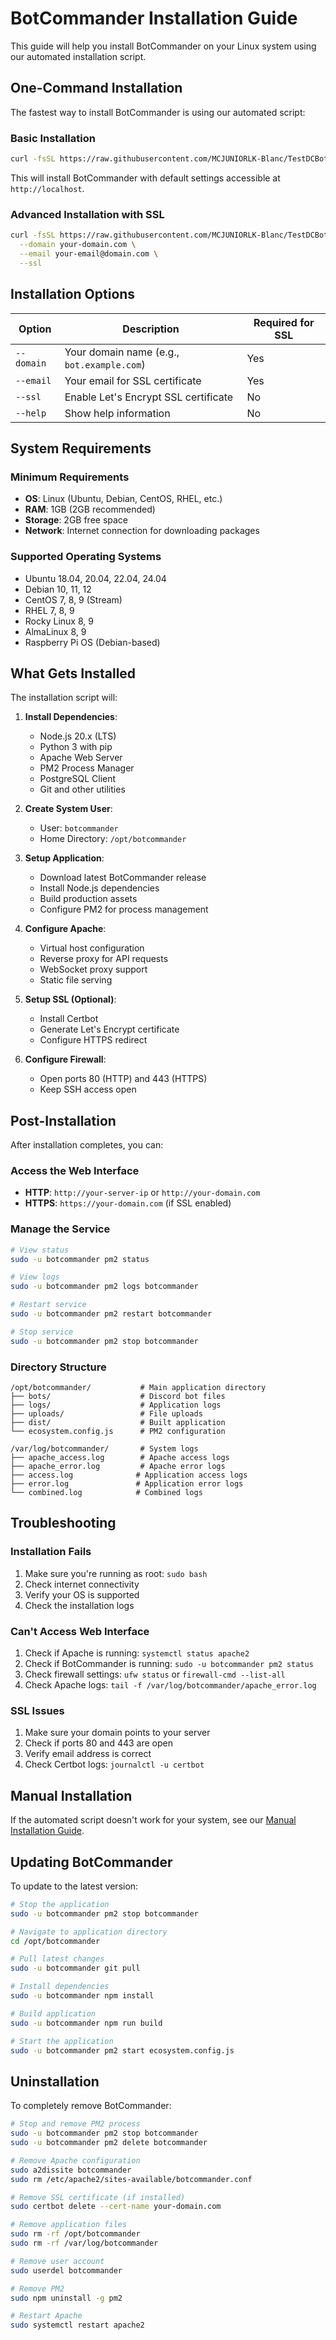 # BotCommander Installation Guide

This guide will help you install BotCommander on your Linux system using our automated installation script.

## One-Command Installation

The fastest way to install BotCommander is using our automated script:

### Basic Installation
```bash
curl -fsSL https://raw.githubusercontent.com/MCJUNIORLK-Blanc/TestDCBotPanel/main/install.sh | sudo bash
```

This will install BotCommander with default settings accessible at `http://localhost`.

### Advanced Installation with SSL
```bash
curl -fsSL https://raw.githubusercontent.com/MCJUNIORLK-Blanc/TestDCBotPanel/main/install.sh | sudo bash -s -- \
  --domain your-domain.com \
  --email your-email@domain.com \
  --ssl
```

## Installation Options

| Option | Description | Required for SSL |
|--------|-------------|------------------|
| `--domain` | Your domain name (e.g., `bot.example.com`) | Yes |
| `--email` | Your email for SSL certificate | Yes |
| `--ssl` | Enable Let's Encrypt SSL certificate | No |
| `--help` | Show help information | No |

## System Requirements

### Minimum Requirements
- **OS**: Linux (Ubuntu, Debian, CentOS, RHEL, etc.)
- **RAM**: 1GB (2GB recommended)
- **Storage**: 2GB free space
- **Network**: Internet connection for downloading packages

### Supported Operating Systems
- Ubuntu 18.04, 20.04, 22.04, 24.04
- Debian 10, 11, 12
- CentOS 7, 8, 9 (Stream)
- RHEL 7, 8, 9
- Rocky Linux 8, 9
- AlmaLinux 8, 9
- Raspberry Pi OS (Debian-based)

## What Gets Installed

The installation script will:

1. **Install Dependencies**:
   - Node.js 20.x (LTS)
   - Python 3 with pip
   - Apache Web Server
   - PM2 Process Manager
   - PostgreSQL Client
   - Git and other utilities

2. **Create System User**:
   - User: `botcommander`
   - Home Directory: `/opt/botcommander`

3. **Setup Application**:
   - Download latest BotCommander release
   - Install Node.js dependencies
   - Build production assets
   - Configure PM2 for process management

4. **Configure Apache**:
   - Virtual host configuration
   - Reverse proxy for API requests
   - WebSocket proxy support
   - Static file serving

5. **Setup SSL (Optional)**:
   - Install Certbot
   - Generate Let's Encrypt certificate
   - Configure HTTPS redirect

6. **Configure Firewall**:
   - Open ports 80 (HTTP) and 443 (HTTPS)
   - Keep SSH access open

## Post-Installation

After installation completes, you can:

### Access the Web Interface
- **HTTP**: `http://your-server-ip` or `http://your-domain.com`
- **HTTPS**: `https://your-domain.com` (if SSL enabled)

### Manage the Service
```bash
# View status
sudo -u botcommander pm2 status

# View logs
sudo -u botcommander pm2 logs botcommander

# Restart service
sudo -u botcommander pm2 restart botcommander

# Stop service
sudo -u botcommander pm2 stop botcommander
```

### Directory Structure
```
/opt/botcommander/           # Main application directory
├── bots/                    # Discord bot files
├── logs/                    # Application logs
├── uploads/                 # File uploads
├── dist/                    # Built application
└── ecosystem.config.js      # PM2 configuration

/var/log/botcommander/       # System logs
├── apache_access.log        # Apache access logs
├── apache_error.log         # Apache error logs
├── access.log              # Application access logs
├── error.log               # Application error logs
└── combined.log            # Combined logs
```

## Troubleshooting

### Installation Fails
1. Make sure you're running as root: `sudo bash`
2. Check internet connectivity
3. Verify your OS is supported
4. Check the installation logs

### Can't Access Web Interface
1. Check if Apache is running: `systemctl status apache2`
2. Check if BotCommander is running: `sudo -u botcommander pm2 status`
3. Check firewall settings: `ufw status` or `firewall-cmd --list-all`
4. Check Apache logs: `tail -f /var/log/botcommander/apache_error.log`

### SSL Issues
1. Make sure your domain points to your server
2. Check if ports 80 and 443 are open
3. Verify email address is correct
4. Check Certbot logs: `journalctl -u certbot`

## Manual Installation

If the automated script doesn't work for your system, see our [Manual Installation Guide](manual-installation.md).

## Updating BotCommander

To update to the latest version:

```bash
# Stop the application
sudo -u botcommander pm2 stop botcommander

# Navigate to application directory
cd /opt/botcommander

# Pull latest changes
sudo -u botcommander git pull

# Install dependencies
sudo -u botcommander npm install

# Build application
sudo -u botcommander npm run build

# Start the application
sudo -u botcommander pm2 start ecosystem.config.js
```

## Uninstallation

To completely remove BotCommander:

```bash
# Stop and remove PM2 process
sudo -u botcommander pm2 stop botcommander
sudo -u botcommander pm2 delete botcommander

# Remove Apache configuration
sudo a2dissite botcommander
sudo rm /etc/apache2/sites-available/botcommander.conf

# Remove SSL certificate (if installed)
sudo certbot delete --cert-name your-domain.com

# Remove application files
sudo rm -rf /opt/botcommander
sudo rm -rf /var/log/botcommander

# Remove user account
sudo userdel botcommander

# Remove PM2
sudo npm uninstall -g pm2

# Restart Apache
sudo systemctl restart apache2
```